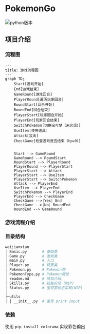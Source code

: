 # PokemonGo

![python版本](https://img.shields.io/badge/Python-3.11.4-blue)

## 项目介绍

### 流程图

```mermaid
---
title: 游戏流程图
---
graph TD;
    Start[游戏开始]
    End[游戏结束]
    GameRound[游戏回合]
    PlayerRound[遍历玩家回合]
    RoundStart[回合开始]
    RoundEnd[回合结束]
    PlayerStart[玩家回合开始]
    PlayerEnd[玩家回合结束]
    SwitchPokemon[切换宝可梦（未实现）]
    UseItem[使用道具]
    Attack[攻击]
    CheckGame[检查游戏是否结束（hp=0）]


    Start --> GameRound
    GameRound --> RoundStart
    RoundStart --> PlayerRound
    PlayerRound --> PlayerStart
    PlayerStart --> Attack
    PlayerStart --> UseItem
    PlayerStart --> SwitchPokemon
    Attack --> PlayerEnd
    UseItem --> PlayerEnd
    SwitchPokemon --> PlayerEnd
    PlayerEnd --> CheckGame
    CheckGame -->|Yes| End
    CheckGame -->|No| RoundEnd
    RoundEnd --> GameRound

```

### 游戏流程介绍

### 目录结构

```bash
weijianxian
│ Basic.py       # 基础类
│ Game.py        # 游戏类
│ main.py        # 入口
│ Player.py      # 玩家类
│ Pokemon.py     # Pokemon类
│ PokemonType.py # Pokemon属性
│ readme.md      # 项目介绍
│ Skills.py      # 技能实现 (WIP)
│ Status.py      # 宝可梦状态实现(WIP)
│
├─utils
│ │ __init__.py  # 重写 print input

```

### 依赖

使用 `pip install colorama` 实现彩色输出
